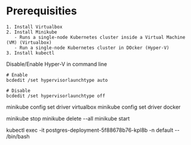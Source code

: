 # Prerequisities

    1. Install Virtualbox
    2. Install Minikube
       - Runs a single-node Kubernetes cluster inside a Virtual Machine (VM) (Virtualbox) 
       - Run a single-node Kubernetes cluster in DOcker (Hyper-V)
    3. Install kubectl


Disable/Enable Hyper-V in command line

    # Enable
    bcdedit /set hypervisorlaunchtype auto

    # Disable
    bcdedit /set hypervisorlaunchtype off


minikube config set driver virtualbox
minikube config set driver docker

minikube stop
minikube delete --all
minikube start

kubectl exec -it postgres-deployment-5f88678b76-kpl8b -n default -- /bin/bash


